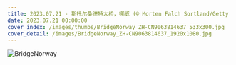 ```yaml
---
title: 2023.07.21 - 斯托尔桑德特大桥，挪威 (© Morten Falch Sortland/Getty Images)
date: 2023.07.21 00:00:00
cover_index: /images/thumbs/BridgeNorway_ZH-CN9063814637_533x300.jpg
cover_detail: /images/BridgeNorway_ZH-CN9063814637_1920x1080.jpg
---
```


![BridgeNorway](/images/BridgeNorway_ZH-CN9063814637_1920x1080.jpg)
